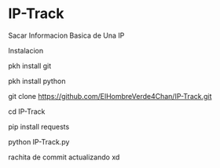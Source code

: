 # IP-Track

Sacar Informacion Basica de Una IP

Instalacion

pkh install git

pkh install python

git clone https://github.com/ElHombreVerde4Chan/IP-Track.git

cd IP-Track

pip install requests

python IP-Track.py

rachita de commit actualizando xd
